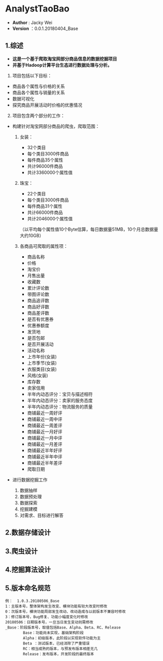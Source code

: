 # AnalystTaoBao

* __Author__ : Jacky Wei
* __Version__  ：0.0.1.20180404_Base

## 1.综述
+ __这是一个基于爬取淘宝网部分商品信息的数据挖掘项目__
+ __并基于Hadoop计算平台生态进行数据处理与分析。__
1. 项目包括以下目标：
- 商品各个属性与价格的关系
- 商品各个属性与销量的关系
- 数据可视化
- 探究商品开展活动时价格的优惠情况

2. 项目包含两个部分的工作：
- 构建针对淘宝网部分商品的爬虫，爬取范围：
    1. 女装：
        - 32个类目
        - 每个类目3000件商品
        - 每件商品35个属性
        - 共计96000件商品
        - 共计3360000个属性值
    2. 珠宝：
        - 22个类目
        - 每个类目3000件商品
        - 每件商品31个属性
        - 共计66000件商品
        - 共计2046000个属性值
        
        （以平均每个属性值10个Byte估算，每日数据量51MB，10个月总数据量大约10GB）
    
    3. 各商品可爬取的属性项：
        - 商品名称
        - 价格
        - 淘宝价
        - 月售出量
        - 收藏数
        - 累计评论数
        - 带图评论数
        - 商品追评数
        - 商品好评数
        - 商品差评数
        - 是否有优惠券
        - 优惠券额度
        - 发货地
        - 是否包邮
        - 是否开展活动
        - 活动名称
        - 上市年份(女装)
        - 上市季节(女装)
        - 衣服类目(女装)
        - 风格(女装)
        - 库存数
        - 卖家信用
        - 半年内动态评分：宝贝与描述相符
        - 半年内动态评分：卖家的服务态度
        - 半年内动态评分：物流服务的质量
        - 商铺最近一周好评
        - 商铺最近一周中评
        - 商铺最近一周差评
        - 商铺最近一月好评
        - 商铺最近一月中评
        - 商铺最近一月差评
        - 商铺最近半年好评
        - 商铺最近半年中评
        - 商铺最近半年差评
        - 爬取日期

- 进行数据挖掘工作
    1. 数据抽样
    2. 数据预处理
    3. 数据探索
    4. 挖掘建模
    5. 对需求、目标进行解答
    
## 2.数据存储设计

## 3.爬虫设计

## 4.挖掘算法设计

## 5.版本命名规范
    例：  1.0.3.20180506_Base
    1：主版本号，整体架构发生改变、模块功能有较大改变时修改
    0：次版本号，模块功能局部发生改动、改动造成与以前版本不兼容时修改
    3：修订版本号，Bug修复、功能小幅度变化时修改
    20180506：日期版本号，一旦当日发生变动则需修改
    _Base：阶段版本号，取值包括Base、Alpha、Beta、RC、Release
            Base：功能尚未实现，基础架构阶段
            Alpha：初级版本，此阶段以实现软件功能为主
            Beta ：测试版本，已经消除了严重错误
            RC：相当成熟的版本，与预发布版本相差无几
            Release：发布版本，开发阶段的最终版本
    
    


        